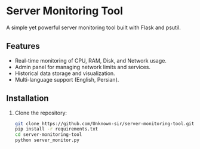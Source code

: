 # Server Monitoring Tool

A simple yet powerful server monitoring tool built with Flask and psutil.

## Features
- Real-time monitoring of CPU, RAM, Disk, and Network usage.
- Admin panel for managing network limits and services.
- Historical data storage and visualization.
- Multi-language support (English, Persian).

## Installation
1. Clone the repository:
   ```bash
   git clone https://github.com/Unknown-sir/server-monitoring-tool.git
   pip install -r requirements.txt
   cd server-monitoring-tool
   python server_monitor.py
